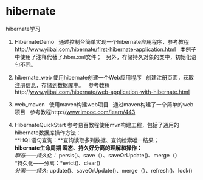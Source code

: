 # hibernate
hibernate学习

1. HibernateDemo
   通过控制台简单实现一个hibernate应用程序，参考教程http://www.yiibai.com/hibernate/first-hibernate-application.html
   本例子中使用了注释代替了.hbm.xml文件；
   另外，存储持久对象的类中，初始化语句不同。
  
2. hibernate_web
   使用hibernate创建一个Web应用程序
   创建注册页面，获取注册信息，存储到数据库中。
   参考教程http://www.yiibai.com/hibernate/web-application-with-hibernate.html

3. web_maven
   使用maven构建web项目
   通过maven构建了一个简单的web项目 
   参考教程http://www.imooc.com/learn/443

4. HibernateQuickStart
   参考易百教程使用mvn构建工程，包括了通用的hibernate数据库操作方法：<br>
   **HQL语句查询：**查询读取多列数据、查询检索唯一结果；<br>
   **hibernate生命周期 瞬态、持久好分离的理解和操作：**<br>
	   *瞬态——持久化：* persis()、save（）、saveOrUpdate()、merge（）<br>
	   *持久化——分离：*evict()、clear() <br>
	   *分离——持久:* update()、saveOrUpdate()、merge（）、refresh()、lock()<br>		

   
